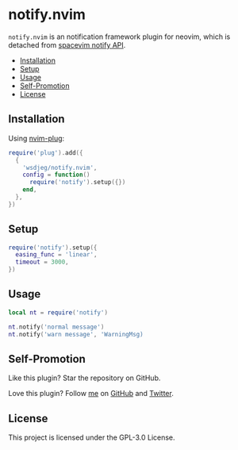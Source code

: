 # notify.nvim

`notify.nvim` is an notification framework plugin for neovim, which is detached from [spacevim notify API](https://spacevim.org/api/notify/).


<!-- vim-markdown-toc GFM -->

* [Installation](#installation)
* [Setup](#setup)
* [Usage](#usage)
* [Self-Promotion](#self-promotion)
* [License](#license)

<!-- vim-markdown-toc -->

## Installation

Using [nvim-plug](https://github.com/wsdjeg/nvim-plug):

```lua
require('plug').add({
  {
    'wsdjeg/notify.nvim',
    config = function()
      require('notify').setup({})
    end,
  },
})
```

## Setup

```lua
require('notify').setup({
  easing_func = 'linear',
  timeout = 3000,
})
```

## Usage

```lua
local nt = require('notify')

nt.notify('normal message')
nt.notify('warn message', 'WarningMsg)
```


## Self-Promotion

Like this plugin? Star the repository on
GitHub.

Love this plugin? Follow [me](https://wsdjeg.net/) on
[GitHub](https://github.com/wsdjeg) and
[Twitter](http://twitter.com/wsdtty).

## License

This project is licensed under the GPL-3.0 License.
